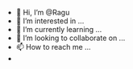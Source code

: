 - 👋 Hi, I’m @Ragu
- 👀 I’m interested in ...
- 🌱 I’m currently learning ...
- 💞️ I’m looking to collaborate on ...
- 📫 How to reach me ...
- 

<!---
Ragu is a ✨ special ✨ repository because its `README.md` (this file) appears on your GitHub profile.
You can click the Preview link to take a look at your changes.
--->
